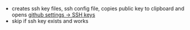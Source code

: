 +   creates ssh key files, ssh config file, copies public key to clipboard and opens [github settings -> SSH keys](https://github.com/settings/keys)
+   skip if ssh key exists and works
